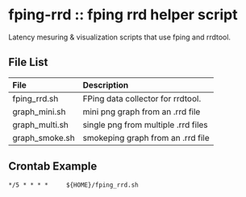 # fping-rrd :: fping rrd helper script

Latency mesuring & visualization scripts that use fping and rrdtool.

## File List

| File | Description |
| :--- | :--- |
| fping_rrd.sh | FPing data collector for rrdtool. |
| graph_mini.sh | mini png graph from an .rrd file |
| graph_multi.sh | single png from multiple .rrd files |
| graph_smoke.sh | smokeping graph from an .rrd file |

## Crontab Example

```crontab
*/5 * * * *     ${HOME}/fping_rrd.sh
```
